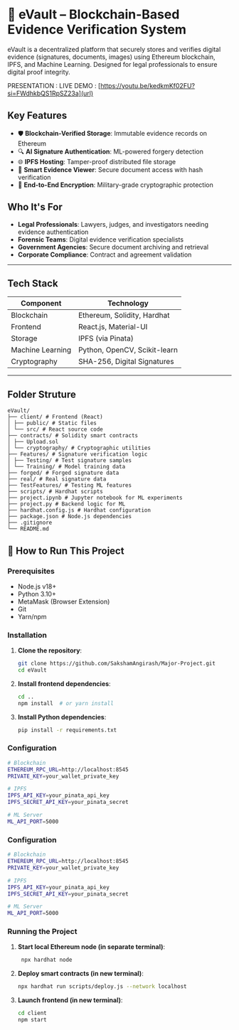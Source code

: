 # 🔐 eVault – Blockchain-Based Evidence Verification System

eVault is a decentralized platform that securely stores and verifies digital evidence (signatures, documents, images) using Ethereum blockchain, IPFS, and Machine Learning. Designed for legal professionals to ensure digital proof integrity.

PRESENTATION : 
LIVE DEMO : [https://youtu.be/kedkmKf02FU?si=FWdhkbQS1RpSZ23a](url)

## Key Features

- 🛡️ **Blockchain-Verified Storage**: Immutable evidence records on Ethereum
- 🔍 **AI Signature Authentication**: ML-powered forgery detection 
- 🌐 **IPFS Hosting**: Tamper-proof distributed file storage
- 📄 **Smart Evidence Viewer**: Secure document access with hash verification
- 🔐 **End-to-End Encryption**: Military-grade cryptographic protection

## Who It's For

- **Legal Professionals**: Lawyers, judges, and investigators needing evidence authentication
- **Forensic Teams**: Digital evidence verification specialists
- **Government Agencies**: Secure document archiving and retrieval
- **Corporate Compliance**: Contract and agreement validation

---

## Tech Stack

| Component          | Technology                          |
|--------------------|-------------------------------------|
| Blockchain         | Ethereum, Solidity, Hardhat         |
| Frontend           | React.js, Material-UI               |
| Storage            | IPFS (via Pinata)                   |
| Machine Learning   | Python, OpenCV, Scikit-learn        |
| Cryptography       | SHA-256, Digital Signatures         |

---

## Folder Struture 
```
eVault/
├── client/ # Frontend (React)
│ ├── public/ # Static files
│ └── src/ # React source code
├── contracts/ # Solidity smart contracts
│ ├── Upload.sol
│ └── cryptography/ # Cryptographic utilities
├── Features/ # Signature verification logic
│ ├── Testing/ # Test signature samples
│ └── Training/ # Model training data
├── forged/ # Forged signature data
├── real/ # Real signature data
├── TestFeatures/ # Testing ML features
├── scripts/ # Hardhat scripts
├── project.ipynb # Jupyter notebook for ML experiments
├── project.py # Backend logic for ML
├── hardhat.config.js # Hardhat configuration
├── package.json # Node.js dependencies
├── .gitignore
└── README.md
```

## 🚀 How to Run This Project

### Prerequisites
- Node.js v18+
- Python 3.10+
- MetaMask (Browser Extension)
- Git
- Yarn/npm

### Installation

1. **Clone the repository**:
   ```bash
   git clone https://github.com/SakshamAngirash/Major-Project.git
   cd eVault
   ```
   
2. **Install frontend dependencies**:
   ```bash
   cd ..
   npm install  # or yarn install
   ```   

3. **Install Python dependencies**:
   ```bash
   pip install -r requirements.txt
   ```     

### Configuration

   ```bash
   # Blockchain
   ETHEREUM_RPC_URL=http://localhost:8545
   PRIVATE_KEY=your_wallet_private_key

   # IPFS
   IPFS_API_KEY=your_pinata_api_key
   IPFS_SECRET_API_KEY=your_pinata_secret

   # ML Server
   ML_API_PORT=5000
   ``` 

### Configuration

   ```bash
   # Blockchain
   ETHEREUM_RPC_URL=http://localhost:8545
   PRIVATE_KEY=your_wallet_private_key

   # IPFS
   IPFS_API_KEY=your_pinata_api_key
   IPFS_SECRET_API_KEY=your_pinata_secret

   # ML Server
   ML_API_PORT=5000
   ```            

### Running the Project

1. **Start local Ethereum node (in separate terminal)**:
   ```bash
    npx hardhat node
   ```
   
2. **Deploy smart contracts (in new terminal)**:
   ```bash
   npx hardhat run scripts/deploy.js --network localhost
   ```   

   
3. **Launch frontend (in new terminal)**:
   ```bash
   cd client
   npm start
   ```   
  
